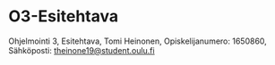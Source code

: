 # O3-Esitehtava
Ohjelmointi 3, Esitehtava, Tomi Heinonen, Opiskelijanumero: 1650860,
Sähköposti: theinone19@student.oulu.fi
